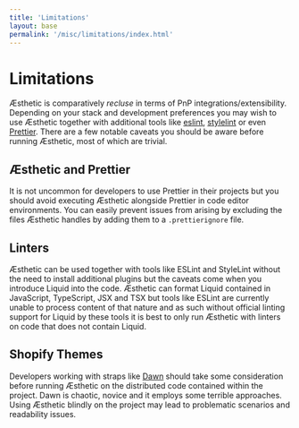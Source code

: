 ```yaml
---
title: 'Limitations'
layout: base
permalink: '/misc/limitations/index.html'
---
```


# Limitations

Æsthetic is comparatively _recluse_ in terms of PnP integrations/extensibility. Depending on your stack and development preferences you may wish to use Æsthetic together with additional tools like [eslint](https://eslint.org/), [stylelint](https://stylelint.io/) or even [Prettier](https://prettier.io/). There are a few notable caveats you should be aware before running Æsthetic, most of which are trivial.

## Æsthetic and Prettier

It is not uncommon for developers to use Prettier in their projects but you should avoid executing Æsthetic alongside Prettier in code editor environments. You can easily prevent issues from arising by excluding the files Æsthetic handles by adding them to a `.prettierignore` file.

## Linters

Æsthetic can be used together with tools like ESLint and StyleLint without the need to install additional plugins but the caveats come when you introduce Liquid into the code. Æsthetic can format Liquid contained in JavaScript, TypeScript, JSX and TSX but tools like ESLint are currently unable to process content of that nature and as such without official linting support for Liquid by these tools it is best to only run Æsthetic with linters on code that does not contain Liquid.

## Shopify Themes

Developers working with straps like [Dawn](https://github.com/Shopify/dawn) should take some consideration before running Æsthetic on the distributed code contained within the project. Dawn is chaotic, novice and it employs some terrible approaches. Using Æsthetic blindly on the project may lead to problematic scenarios and readability issues.
